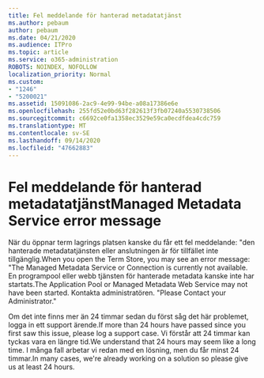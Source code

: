 ```yaml
---
title: Fel meddelande för hanterad metadatatjänst
ms.author: pebaum
author: pebaum
ms.date: 04/21/2020
ms.audience: ITPro
ms.topic: article
ms.service: o365-administration
ROBOTS: NOINDEX, NOFOLLOW
localization_priority: Normal
ms.custom:
- "1246"
- "5200021"
ms.assetid: 15091086-2ac9-4e99-94be-a08a17386e6e
ms.openlocfilehash: 255fd52e0bd63f282613f3fb07240a5530738506
ms.sourcegitcommit: c6692ce0fa1358ec3529e59ca0ecdfdea4cdc759
ms.translationtype: MT
ms.contentlocale: sv-SE
ms.lasthandoff: 09/14/2020
ms.locfileid: "47662883"
---
```

# <a name="managed-metadata-service-error-message"></a><span data-ttu-id="daaa5-102">Fel meddelande för hanterad metadatatjänst</span><span class="sxs-lookup"><span data-stu-id="daaa5-102">Managed Metadata Service error message</span></span>

<span data-ttu-id="daaa5-103">När du öppnar term lagrings platsen kanske du får ett fel meddelande: "den hanterade metadatatjänsten eller anslutningen är för tillfället inte tillgänglig.</span><span class="sxs-lookup"><span data-stu-id="daaa5-103">When you open the Term Store, you may see an error message: "The Managed Metadata Service or Connection is currently not available.</span></span> <span data-ttu-id="daaa5-104">En programpool eller webb tjänsten för hanterade metadata kanske inte har startats.</span><span class="sxs-lookup"><span data-stu-id="daaa5-104">The Application Pool or Managed Metadata Web Service may not have been started.</span></span> <span data-ttu-id="daaa5-105">Kontakta administratören. "</span><span class="sxs-lookup"><span data-stu-id="daaa5-105">Please Contact your Administrator."</span></span>
  
<span data-ttu-id="daaa5-106">Om det inte finns mer än 24 timmar sedan du först såg det här problemet, logga in ett support ärende.</span><span class="sxs-lookup"><span data-stu-id="daaa5-106">If more than 24 hours have passed since you first saw this issue, please log a support case.</span></span> <span data-ttu-id="daaa5-107">Vi förstår att 24 timmar kan tyckas vara en längre tid.</span><span class="sxs-lookup"><span data-stu-id="daaa5-107">We understand that 24 hours may seem like a long time.</span></span> <span data-ttu-id="daaa5-108">I många fall arbetar vi redan med en lösning, men du får minst 24 timmar.</span><span class="sxs-lookup"><span data-stu-id="daaa5-108">In many cases, we're already working on a solution so please give us at least 24 hours.</span></span>
  